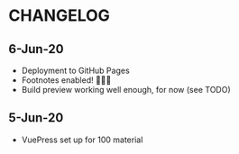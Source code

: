 # CHANGELOG

## 6-Jun-20

- Deployment to GitHub Pages
- Footnotes enabled! 🎪🤹🎉
- Build preview working well enough, for now (see TODO)

## 5-Jun-20

- VuePress set up for 100 material

